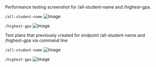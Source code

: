 Performance testing screenshot for /all-student-name and /highest-gpa.

`/all-student-name`
![Image](https://github.com/user-attachments/assets/94c46f49-5eb3-4a44-bde2-1aa9c64a8a8c)

`/highest-gpa`
![Image](https://github.com/user-attachments/assets/03116eb4-d2f6-43d7-87f6-9016abb4b603)

Test plans that previously created for endpoint /all-student-name and /highest-gpa via command line

`/all-student-name`
![Image](https://github.com/user-attachments/assets/65668b30-a2ec-46e0-a615-cb4cd2cfbcd1)

`/highest-gpa`
![Image](https://github.com/user-attachments/assets/41dda9a6-5630-45f1-82fc-bf5a4b737508)
